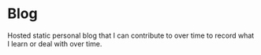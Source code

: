 # Blog
Hosted static personal blog that I can contribute to over time to record what I learn or deal with over time.
